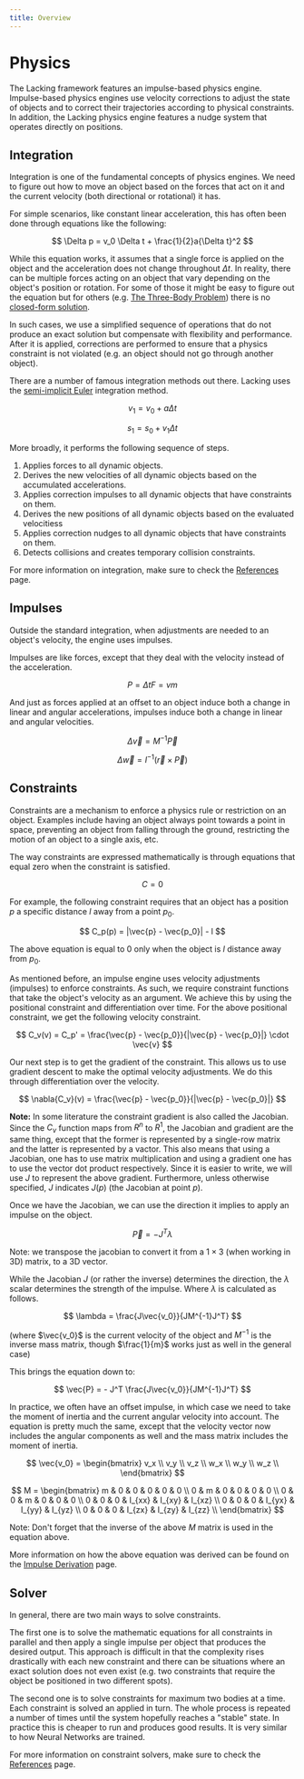 ```yaml
---
title: Overview
---
```


# Physics

The Lacking framework features an impulse-based physics engine. Impulse-based physics engines use velocity corrections to adjust the state of objects and to correct their trajectories according to physical constraints. In addition, the Lacking physics engine features a nudge system that operates directly on positions.

## Integration

Integration is one of the fundamental concepts of physics engines. We need to figure out how to move an object based on the forces that act on it and the current velocity (both directional or rotational) it has.

For simple scenarios, like constant linear acceleration, this has often been done through equations like the following:

$$
\Delta p = v_0 \Delta t + \frac{1}{2}a{\Delta t}^2
$$

While this equation works, it assumes that a single force is applied on the object and the acceleration does not change throughout $\Delta t$. In reality, there can be multiple forces acting on an object that vary depending on the object's position or rotation. For some of those it might be easy to figure out the equation but for others (e.g. [The Three-Body Problem](https://en.wikipedia.org/wiki/Three-body_problem)) there is no [closed-form solution](https://en.wikipedia.org/wiki/Closed-form_expression).

In such cases, we use a simplified sequence of operations that do not produce an exact solution but compensate with flexibility and performance. After it is applied, corrections are performed to ensure that a physics constraint is not violated (e.g. an object should not go through another object).

There are a number of famous integration methods out there. Lacking uses the [semi-implicit Euler](https://en.wikipedia.org/wiki/Semi-implicit_Euler_method) integration method.

$$
v_1 = v_0 + a \Delta t
$$

$$
s_1 = s_0 + v_1 \Delta t
$$

More broadly, it performs the following sequence of steps.

1. Applies forces to all dynamic objects.
1. Derives the new velocities of all dynamic objects based on the accumulated accelerations.
1. Applies correction impulses to all dynamic objects that have constraints on them.
1. Derives the new positions of all dynamic objects based on the evaluated velocitiess
1. Applies correction nudges to all dynamic objects that have constraints on them.
1. Detects collisions and creates temporary collision constraints.

For more information on integration, make sure to check the [References](./references.md) page.

## Impulses

Outside the standard integration, when adjustments are needed to an object's velocity, the engine uses impulses.

Impulses are like forces, except that they deal with the velocity instead of the acceleration.

$$
P = \Delta{t}F = vm
$$

And just as forces applied at an offset to an object induce both a change in linear and angular accelerations, impulses induce both a change in linear and angular velocities.

$$
\Delta{\vec{v}} = M^{-1} \vec{P}
$$

$$
\Delta{\vec{w}} = I^{-1}(\vec{r} \times \vec{P})
$$

## Constraints

Constraints are a mechanism to enforce a physics rule or restriction on an object. Examples include having an object always point towards a point in space, preventing an object from falling through the ground, restricting the motion of an object to a single axis, etc.

The way constraints are expressed mathematically is through equations that equal zero when the constraint is satisfied.

$$
C = 0
$$

For example, the following constraint requires that an object has a position $p$ a specific distance $l$ away from a point $p_0$.

$$
C_p(p) = |\vec{p} - \vec{p_0}| - l
$$

The above equation is equal to $0$ only when the object is $l$ distance away from $p_0$.

As mentioned before, an impulse engine uses velocity adjustments (impulses) to enforce constraints. As such, we require constraint functions that take the object's velocity as an argument. We achieve this by using the positional constraint and differentiation over time. For the above positional constraint, we get the following velocity constraint.

$$
C_v(v) = C_p' = \frac{\vec{p} - \vec{p_0}}{|\vec{p} - \vec{p_0}|} \cdot \vec{v}
$$

Our next step is to get the gradient of the constraint. This allows us to use gradient descent to make the optimal velocity adjustments. We do this through differentiation over the velocity.

$$
\nabla{C_v}(v) = \frac{\vec{p} - \vec{p_0}}{|\vec{p} - \vec{p_0}|}
$$

**Note:** In some literature the constraint gradient is also called the Jacobian. Since the $C_v$ function maps from $R^n$ to $R^1$, the Jacobian and gradient are the same thing, except that the former is represented by a single-row matrix and the latter is represented by a vactor. This also means that using a Jacobian, one has to use matrix multiplication and using a gradient one has to use the vector dot product respectively. Since it is easier to write, we will use $J$ to represent the above gradient. Furthermore, unless otherwise specified, $J$ indicates $J(p)$ (the Jacobian at point $p$).

Once we have the Jacobian, we can use the direction it implies to apply an impulse on the object.

$$
\vec{P} = - J^T \lambda
$$

Note: we transpose the jacobian to convert it from a $1 \times 3$ (when working in 3D) matrix, to a 3D vector.

While the Jacobian $J$ (or rather the inverse) determines the direction, the $\lambda$ scalar determines the strength of the impulse. Where $\lambda$ is calculated as follows.

$$
\lambda = \frac{J\vec{v_0}}{JM^{-1}J^T}
$$

(where $\vec{v_0}$ is the current velocity of the object and $M^{-1}$ is the inverse mass matrix, though $\frac{1}{m}$ works just as well in the general case)

This brings the equation down to:

$$
\vec{P} = - J^T \frac{J\vec{v_0}}{JM^{-1}J^T}
$$

In practice, we often have an offset impulse, in which case we need to take the moment of inertia and the current angular velocity into account. The equation is pretty much the same, except that the velocity vector now includes the angular components as well and the mass matrix includes the moment of inertia.

$$
\vec{v_0} =
\begin{bmatrix}
v_x \\
v_y \\
v_z \\
w_x \\
w_y \\
w_z \\
\end{bmatrix}
$$

$$
M =
\begin{bmatrix}
m & 0 & 0 & 0 & 0 & 0 \\
0 & m & 0 & 0 & 0 & 0 \\
0 & 0 & m & 0 & 0 & 0 \\
0 & 0 & 0 & I_{xx} & I_{xy} & I_{xz} \\
0 & 0 & 0 & I_{yx} & I_{yy} & I_{yz} \\
0 & 0 & 0 & I_{zx} & I_{zy} & I_{zz} \\
\end{bmatrix}
$$

Note: Don't forget that the inverse of the above $M$ matrix is used in the equation above.

More information on how the above equation was derived can be found on the [Impulse Derivation](../explanations/impulse-derivation.md) page.

## Solver

In general, there are two main ways to solve constraints.

The first one is to solve the mathematic equations for all constraints in parallel and then apply a single impulse per object that produces the desired output. This approach is difficult in that the complexity rises drastically with each new constraint and there can be situations where an exact solution does not even exist (e.g. two constraints that require the object be positioned in two different spots).

The second one is to solve constraints for maximum two bodies at a time. Each constraint is solved an applied in turn. The whole process is repeated a number of times until the system hopefully reaches a "stable" state. In practice this is cheaper to run and produces good results. It is very similar to how Neural Networks are trained.

For more information on constraint solvers, make sure to check the [References](./references.md) page.
